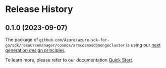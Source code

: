 # Release History

## 0.1.0 (2023-09-07)

The package of `github.com/Azure/azure-sdk-for-go/sdk/resourcemanager/cosmos/armcosmosdbmongocluster` is using our [next generation design principles](https://azure.github.io/azure-sdk/general_introduction.html).

To learn more, please refer to our documentation [Quick Start](https://aka.ms/azsdk/go/mgmt).
